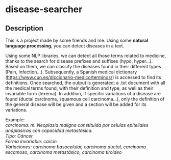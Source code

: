 # disease-searcher

## Description
This is a project made by some friends and me. Using some **natural language processing**, you can detect diseases in a text.

Using some NLP libraries, we can detect all those terms related to medicine, thanks to the search for disease prefixes and suffixes (hypo, hyper...). Based on them, we can classify the diseases found in their different types (Pain, Infection...). Subsequently, a Spanish medical dictionary (https://www.cun.es/diccionario-medico/terminos/) is accessed to find its definitions. Once searched, the output is generated: a .txt document with all the medical terms found, with their definition and type, as well as their invariable form (lexema). In addition, if specific variations of a disease are found (ductal carcinoma, squamous cell carcinoma...), only the definition of the general disease will be given and a section will be added for its variations.

Example:  
*carcinoma: m. Neoplasia maligna constituida por celulas epiteliales anáplasicas con capacidad metastásica.  
Tipo: Cáncer  
Forma invariable: carcin  
Variaciones: carcinoma basocelular, carcinoma ductal, carcinoma escamoso, carcinoma metastásico, carcinoma tiroideo*
